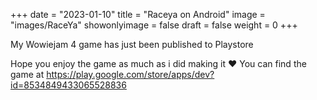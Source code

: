 +++
date = "2023-01-10"
title = "Raceya on Android"
image = "images/RaceYa"
showonlyimage = false
draft = false
weight = 0
+++

My Wowiejam 4 game has just been published to Playstore
<!--more-->
Hope you enjoy the game as much as i did making it ♥️
You can find the game at
https://play.google.com/store/apps/dev?id=8534849433065528836
